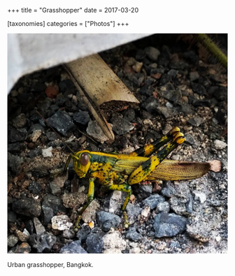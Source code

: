 +++
title = "Grasshopper"
date = 2017-03-20

[taxonomies]
categories = ["Photos"]
+++

![Grasshopper](grasshopper.jpeg)

Urban grasshopper, Bangkok.
